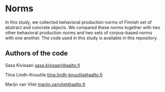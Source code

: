 # Norms #
In this study, we collected behavioral production norms of Finnish set of abstract and concrete objects. We compared these norms together with two other behavioral production norms and two sets of corpus-based norms with one another. The code used in this study is available in this repository. 


Authors of the code
-----------------
Sasa Kivisaari sasa.kivisaari@aalto.fi

Tiina Lindh-Knuutila tiina.lindh-knuutila@aalto.fi

Marijn van Vliet marijn.vanvliet@aalto.fi
